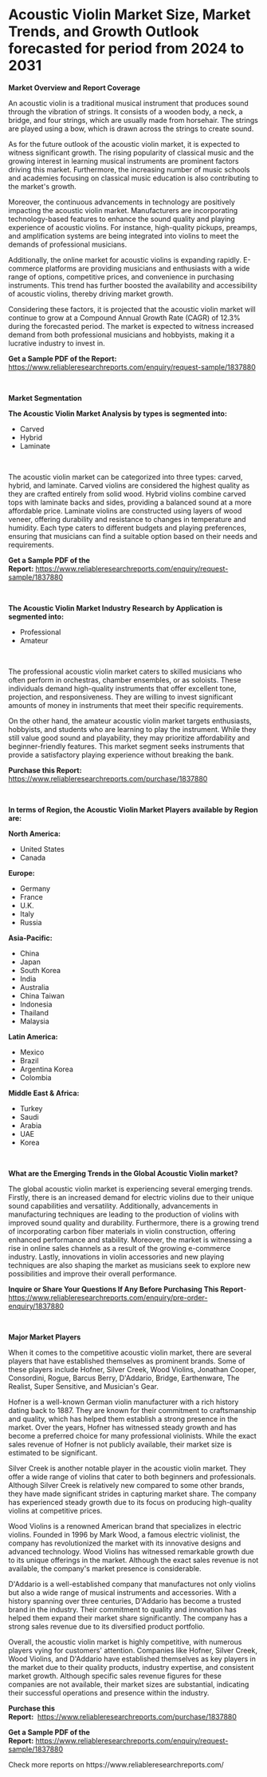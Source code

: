 <p><h1>Acoustic Violin Market Size, Market Trends, and Growth Outlook forecasted for period from 2024 to 2031</h1></p><p><strong>Market Overview and Report Coverage</strong></p>
<p><p>An acoustic violin is a traditional musical instrument that produces sound through the vibration of strings. It consists of a wooden body, a neck, a bridge, and four strings, which are usually made from horsehair. The strings are played using a bow, which is drawn across the strings to create sound.</p><p>As for the future outlook of the acoustic violin market, it is expected to witness significant growth. The rising popularity of classical music and the growing interest in learning musical instruments are prominent factors driving this market. Furthermore, the increasing number of music schools and academies focusing on classical music education is also contributing to the market's growth.</p><p>Moreover, the continuous advancements in technology are positively impacting the acoustic violin market. Manufacturers are incorporating technology-based features to enhance the sound quality and playing experience of acoustic violins. For instance, high-quality pickups, preamps, and amplification systems are being integrated into violins to meet the demands of professional musicians.</p><p>Additionally, the online market for acoustic violins is expanding rapidly. E-commerce platforms are providing musicians and enthusiasts with a wide range of options, competitive prices, and convenience in purchasing instruments. This trend has further boosted the availability and accessibility of acoustic violins, thereby driving market growth.</p><p>Considering these factors, it is projected that the acoustic violin market will continue to grow at a Compound Annual Growth Rate (CAGR) of 12.3% during the forecasted period. The market is expected to witness increased demand from both professional musicians and hobbyists, making it a lucrative industry to invest in.</p></p>
<p><strong>Get a Sample PDF of the Report:</strong> <a href="https://www.reliableresearchreports.com/enquiry/request-sample/1837880">https://www.reliableresearchreports.com/enquiry/request-sample/1837880</a></p>
<p>&nbsp;</p>
<p><strong>Market Segmentation</strong></p>
<p><strong>The Acoustic Violin Market Analysis by types is segmented into:</strong></p>
<p><ul><li>Carved</li><li>Hybrid</li><li>Laminate</li></ul></p>
<p>&nbsp;</p>
<p><p>The acoustic violin market can be categorized into three types: carved, hybrid, and laminate. Carved violins are considered the highest quality as they are crafted entirely from solid wood. Hybrid violins combine carved tops with laminate backs and sides, providing a balanced sound at a more affordable price. Laminate violins are constructed using layers of wood veneer, offering durability and resistance to changes in temperature and humidity. Each type caters to different budgets and playing preferences, ensuring that musicians can find a suitable option based on their needs and requirements.</p></p>
<p><strong>Get a Sample PDF of the Report:</strong>&nbsp;<a href="https://www.reliableresearchreports.com/enquiry/request-sample/1837880">https://www.reliableresearchreports.com/enquiry/request-sample/1837880</a></p>
<p>&nbsp;</p>
<p><strong>The Acoustic Violin Market Industry Research by Application is segmented into:</strong></p>
<p><ul><li>Professional</li><li>Amateur</li></ul></p>
<p>&nbsp;</p>
<p><p>The professional acoustic violin market caters to skilled musicians who often perform in orchestras, chamber ensembles, or as soloists. These individuals demand high-quality instruments that offer excellent tone, projection, and responsiveness. They are willing to invest significant amounts of money in instruments that meet their specific requirements.</p><p>On the other hand, the amateur acoustic violin market targets enthusiasts, hobbyists, and students who are learning to play the instrument. While they still value good sound and playability, they may prioritize affordability and beginner-friendly features. This market segment seeks instruments that provide a satisfactory playing experience without breaking the bank.</p></p>
<p><strong>Purchase this Report:</strong>&nbsp; <a href="https://www.reliableresearchreports.com/purchase/1837880">https://www.reliableresearchreports.com/purchase/1837880</a></p>
<p>&nbsp;</p>
<p><strong>In terms of Region, the Acoustic Violin Market Players available by Region are:</strong></p>
<p>
    <p> <strong> North America: </strong>
        <ul>
            <li>United States</li>
            <li>Canada</li>
        </ul>
        </p> 
    <p> <strong> Europe: </strong>
        <ul>
            <li>Germany</li>
            <li>France</li>
            <li>U.K.</li>
            <li>Italy</li>
            <li>Russia</li>
        </ul>
        </p> 
    <p> <strong> Asia-Pacific: </strong>
        <ul>
            <li>China</li>
            <li>Japan</li>
            <li>South Korea</li>
            <li>India</li>
            <li>Australia</li>
            <li>China Taiwan</li>
            <li>Indonesia</li>
            <li>Thailand</li>
            <li>Malaysia</li>
        </ul>
        </p> 
    <p> <strong> Latin America: </strong>
        <ul>
            <li>Mexico</li>
            <li>Brazil</li>
            <li>Argentina Korea</li>
            <li>Colombia</li>
        </ul>
        </p> 
    <p> <strong> Middle East & Africa: </strong>
        <ul>
            <li>Turkey</li>
            <li>Saudi</li>
            <li>Arabia</li>
            <li>UAE</li>
            <li>Korea</li>
        </ul>
    </p>
    </p>
<p>&nbsp;</p>
<p><strong>What are the Emerging Trends in the Global Acoustic Violin market?</strong></p>
<p><p>The global acoustic violin market is experiencing several emerging trends. Firstly, there is an increased demand for electric violins due to their unique sound capabilities and versatility. Additionally, advancements in manufacturing techniques are leading to the production of violins with improved sound quality and durability. Furthermore, there is a growing trend of incorporating carbon fiber materials in violin construction, offering enhanced performance and stability. Moreover, the market is witnessing a rise in online sales channels as a result of the growing e-commerce industry. Lastly, innovations in violin accessories and new playing techniques are also shaping the market as musicians seek to explore new possibilities and improve their overall performance.</p></p>
<p><strong>Inquire or Share Your Questions If Any Before Purchasing This Report</strong>- <a href="https://www.reliableresearchreports.com/enquiry/pre-order-enquiry/1837880">https://www.reliableresearchreports.com/enquiry/pre-order-enquiry/1837880</a></p>
<p>&nbsp;</p>
<p><strong>Major Market Players</strong></p>
<p><p>When it comes to the competitive acoustic violin market, there are several players that have established themselves as prominent brands. Some of these players include Hofner, Silver Creek, Wood Violins, Jonathan Cooper, Consordini, Rogue, Barcus Berry, D'Addario, Bridge, Earthenware, The Realist, Super Sensitive, and Musician's Gear.</p><p>Hofner is a well-known German violin manufacturer with a rich history dating back to 1887. They are known for their commitment to craftsmanship and quality, which has helped them establish a strong presence in the market. Over the years, Hofner has witnessed steady growth and has become a preferred choice for many professional violinists. While the exact sales revenue of Hofner is not publicly available, their market size is estimated to be significant.</p><p>Silver Creek is another notable player in the acoustic violin market. They offer a wide range of violins that cater to both beginners and professionals. Although Silver Creek is relatively new compared to some other brands, they have made significant strides in capturing market share. The company has experienced steady growth due to its focus on producing high-quality violins at competitive prices.</p><p>Wood Violins is a renowned American brand that specializes in electric violins. Founded in 1996 by Mark Wood, a famous electric violinist, the company has revolutionized the market with its innovative designs and advanced technology. Wood Violins has witnessed remarkable growth due to its unique offerings in the market. Although the exact sales revenue is not available, the company's market presence is considerable.</p><p>D'Addario is a well-established company that manufactures not only violins but also a wide range of musical instruments and accessories. With a history spanning over three centuries, D'Addario has become a trusted brand in the industry. Their commitment to quality and innovation has helped them expand their market share significantly. The company has a strong sales revenue due to its diversified product portfolio.</p><p>Overall, the acoustic violin market is highly competitive, with numerous players vying for customers' attention. Companies like Hofner, Silver Creek, Wood Violins, and D'Addario have established themselves as key players in the market due to their quality products, industry expertise, and consistent market growth. Although specific sales revenue figures for these companies are not available, their market sizes are substantial, indicating their successful operations and presence within the industry.</p></p>
<p><strong>Purchase this Report:</strong>&nbsp;&nbsp;<a href="https://www.reliableresearchreports.com/purchase/1837880">https://www.reliableresearchreports.com/purchase/1837880</a></p>
<p></p>
<p><strong>Get a Sample PDF of the Report:</strong>&nbsp;<a href="https://www.reliableresearchreports.com/enquiry/request-sample/1837880">https://www.reliableresearchreports.com/enquiry/request-sample/1837880</a></p>
<p>Check more reports on https://www.reliableresearchreports.com/</p>